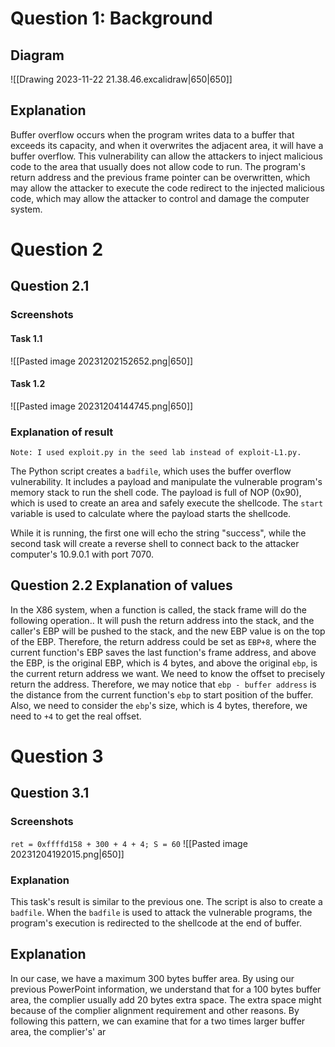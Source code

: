 # Question 1: Background
## Diagram
![[Drawing 2023-11-22 21.38.46.excalidraw|650|650]]
## Explanation
Buffer overflow occurs when the program writes data to a buffer that exceeds its capacity, and when it overwrites the adjacent area, it will have a buffer overflow. This vulnerability can allow the attackers to inject malicious code to the area that usually does not allow code to run. The program's return address and the previous frame pointer can be overwritten, which may allow the attacker to execute the code redirect to the injected malicious code, which may allow the attacker to control and damage the computer system. 
# Question 2
## Question 2.1 
### Screenshots
#### Task 1.1
![[Pasted image 20231202152652.png|650]]
#### Task 1.2
![[Pasted image 20231204144745.png|650]]
### Explanation of result
`Note: I used exploit.py in the seed lab instead of exploit-L1.py. `

The Python script creates a `badfile`, which uses the buffer overflow vulnerability. It includes a payload and manipulate the vulnerable program's memory stack to run the shell code. The payload is full of NOP (0x90), which is used to create an area and safely execute the shellcode.  The `start` variable is used to calculate where the payload starts the shellcode. 

While it is running, the first one will echo the string "success", while the second task will create a reverse shell to connect back to the attacker computer's 10.9.0.1 with port 7070. 
## Question 2.2 Explanation of values
In the X86 system, when a function is called, the stack frame will do the following operation.. It will push the return address into the stack, and the caller's EBP will be pushed to the stack, and the new EBP value is on the top of the EBP. Therefore, the return address could be set as `EBP+8`, where the current function's EBP saves the last function's frame address, and above the EBP, is the original EBP, which is 4 bytes, and above the original `ebp`, is the current return address we want. 
We need to know the offset to precisely return the address. Therefore, we may notice that `ebp - buffer address` is the distance from the current function's `ebp` to start position of the buffer. Also, we need to consider the `ebp`'s size, which is 4 bytes, therefore, we need to `+4` to get the real offset. 

# Question 3
## Question 3.1 
### Screenshots
`ret = 0xffffd158 + 300 + 4 + 4; S = 60`
![[Pasted image 20231204192015.png|650]]
### Explanation
This task's result is similar to the previous one. The script is also to create a `badfile`. When the `badfile` is used to attack the vulnerable programs, the program's execution is redirected to the shellcode at the end of buffer. 
## Explanation
In our case, we have a maximum 300 bytes buffer area. By using our previous PowerPoint information, we understand that for a 100 bytes buffer area, the complier usually add 20 bytes extra space. The extra space might because of the complier alignment requirement and other reasons. 
By following this pattern, we can examine that for a two times larger buffer area, the complier's' ar